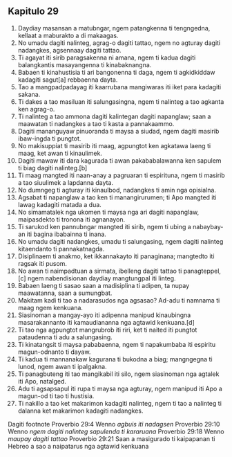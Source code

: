 Kapitulo 29
-----------

1. Daydiay masansan a matubngar, ngem patangkenna ti tengngedna, kellaat a maburakto a di makaagas.
2. No umadu dagiti nalinteg, agrag-o dagiti tattao, ngem no agturay dagiti nadangkes, agsennaay dagiti tattao.
3. Ti agayat iti sirib paragsakenna ni amana, ngem ti kadua dagiti balangkantis masayangenna ti kinabaknangna.
4. Babaen ti kinahustisia ti ari bangonenna ti daga, ngem ti agkidkiddaw kadagiti sagut[a] rebbaenna dayta.
5. Tao a mangpadpadayag iti kaarrubana
   mangiwaras iti iket para kadagiti sakana.
6. Ti dakes a tao masiluan iti salungasingna, ngem ti nalinteg a tao agkanta ken agrag-o.
7. Ti nalinteg a tao ammona dagiti kalintegan dagiti napanglaw;
   saan a maawatan ti nadangkes a tao ti kasta a pannakaammo.
8. Dagiti mananguyaw pinuoranda ti maysa a siudad, ngem dagiti masirib ibaw-ingda ti pungtot.
9. No makisuppiat ti masirib iti maag, agpungtot ken agkatawa laeng ti maag, ket awan ti kinaulimek.
10. Dagiti mawaw iti dara kagurada ti awan pakababalawanna
    ken sapulem ti biag dagiti nalinteg.[b]
11. Ti maag mangted iti naan-anay a pagruaran ti espirituna, ngem ti masirib a tao siuulimek a lapdanna dayta.
12. No dumngeg ti agturay iti kinaulbod, nadangkes ti amin nga opisialna.
13. Agsabat ti napanglaw a tao ken ti manangirurumen;
    ti Apo mangted iti lawag kadagiti matada a dua.
14. No simamatalek nga ukomen ti maysa nga ari dagiti napanglaw, maipasdekto ti tronona iti agnanayon.
15. Ti sarukod ken pannubngar mangted iti sirib, ngem ti ubing a nabaybay-an iti bagina ibabainna ti inana.
16. No umadu dagiti nadangkes, umadu ti salungasing, ngem dagiti nalinteg kitaendanto ti pannakatnagda.
17. Disiplinaem ti anakmo, ket ikkannakayto iti panaginana;
    mangtedto iti ragsak iti pusom.
18. No awan ti naimpadtuan a sirmata, ibelleng dagiti tattao ti panagteppel,[c] ngem nabendisionan daydiay mangtungpal iti linteg.
19. Babaen laeng ti sasao saan a madisiplina ti adipen, ta nupay maawatanna, saan a sumungbat.
20. Makitam kadi ti tao a nadarasudos nga agsasao?
    Ad-adu ti namnama ti maag ngem kenkuana.
21. Siasinoman a mangay-ayo iti adipenna manipud kinaubingna
    masarakannanto iti kamaudiananna nga agtawid kenkuana.[d]
22. Ti tao nga agpungtot mangrubrob iti riri, ket ti naited iti pungtot pataudenna ti adu a salungasing.
23. Ti kinatangsit ti maysa pababaenna, ngem ti napakumbaba iti espiritu magun-odnanto ti dayaw.
24. Ti kadua ti mannanakaw kagurana ti bukodna a biag;
    mangngegna ti lunod, ngem awan ti ipalgakna.
25. Ti panagbuteng iti tao mangikabil iti silo, ngem siasinoman nga agtalek iti Apo, natalged.
26. Adu ti agsapsapul iti rupa ti maysa nga agturay, ngem manipud iti Apo a magun-od ti tao ti hustisia.
27. Ti nakillo a tao ket makarimon kadagiti nalinteg, ngem ti tao a nalinteg ti dalanna ket makarimon kadagiti nadangkes.

Dagiti footnote
Proverbio 29:4 Wenno *agbuis iti nadagsen*
Proverbio 29:10 Wenno *ngem dagiti nalinteg sapulenda ti kararuana*
Proverbio 29:18 Wenno *maupay dagiti tattao*
Proverbio 29:21 Saan a masigurado ti kaipapanan ti Hebreo a sao a naipatarus nga agtawid kenkuana